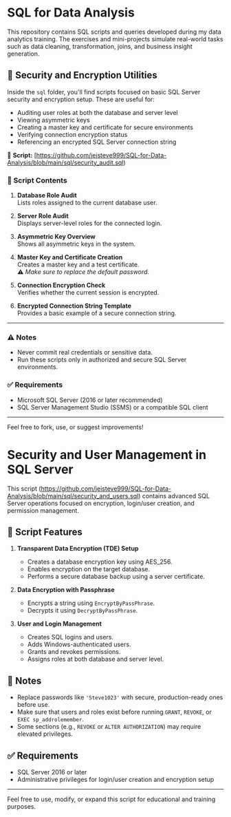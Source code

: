 # SQL for Data Analysis

This repository contains SQL scripts and queries developed during my data analytics training. The exercises and mini-projects simulate real-world tasks such as data cleaning, transformation, joins, and business insight generation.

## 🔐 Security and Encryption Utilities

Inside the `sql` folder, you'll find scripts focused on basic SQL Server security and encryption setup. These are useful for:

- Auditing user roles at both the database and server level
- Viewing asymmetric keys
- Creating a master key and certificate for secure environments
- Verifying connection encryption status
- Referencing an encrypted SQL Server connection string

📄 **Script:** [https://github.com/jeisteve999/SQL-for-Data-Analysis/blob/main/sql/security_audit.sql)

### 🧩 Script Contents

1. **Database Role Audit**  
   Lists roles assigned to the current database user.

2. **Server Role Audit**  
   Displays server-level roles for the connected login.

3. **Asymmetric Key Overview**  
   Shows all asymmetric keys in the system.

4. **Master Key and Certificate Creation**  
   Creates a master key and a test certificate.  
   ⚠️ *Make sure to replace the default password.*

5. **Connection Encryption Check**  
   Verifies whether the current session is encrypted.

6. **Encrypted Connection String Template**  
   Provides a basic example of a secure connection string.

---

### ⚠️ Notes

- Never commit real credentials or sensitive data.
- Run these scripts only in authorized and secure SQL Server environments.

### ✅ Requirements

- Microsoft SQL Server (2016 or later recommended)  
- SQL Server Management Studio (SSMS) or a compatible SQL client

---

Feel free to fork, use, or suggest improvements!

# Security and User Management in SQL Server

This script (https://github.com/jeisteve999/SQL-for-Data-Analysis/blob/main/sql/security_and_users.sql) contains advanced SQL Server operations focused on encryption, login/user creation, and permission management.

## 🔐 Script Features

1. **Transparent Data Encryption (TDE) Setup**
   - Creates a database encryption key using AES_256.
   - Enables encryption on the target database.
   - Performs a secure database backup using a server certificate.

2. **Data Encryption with Passphrase**
   - Encrypts a string using `EncryptByPassPhrase`.
   - Decrypts it using `DecryptByPassPhrase`.

3. **User and Login Management**
   - Creates SQL logins and users.
   - Adds Windows-authenticated users.
   - Grants and revokes permissions.
   - Assigns roles at both database and server level.

## 🚧 Notes

- Replace passwords like `'Steve1023'` with secure, production-ready ones before use.
- Make sure that users and roles exist before running `GRANT`, `REVOKE`, or `EXEC sp_addrolemember`.
- Some sections (e.g., `REVOKE` or `ALTER AUTHORIZATION`) may require elevated privileges.

## ✅ Requirements

- SQL Server 2016 or later
- Administrative privileges for login/user creation and encryption setup

---

Feel free to use, modify, or expand this script for educational and training purposes.
